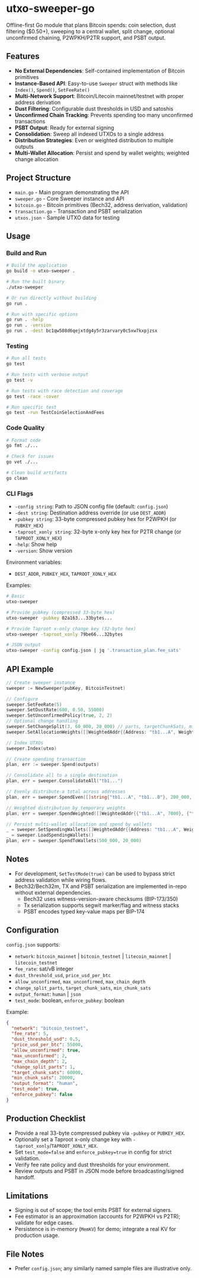 # utxo-sweeper-go
Offline-first Go module that plans Bitcoin spends: coin selection, dust filtering ($0.50+), sweeping to a central wallet, split change, optional unconfirmed chaining, P2WPKH/P2TR support, and PSBT output.

## Features
- **No External Dependencies**: Self-contained implementation of Bitcoin primitives
- **Instance-Based API**: Easy-to-use `Sweeper` struct with methods like `Index()`, `Spend()`, `SetFeeRate()`
- **Multi-Network Support**: Bitcoin/Litecoin mainnet/testnet with proper address derivation
- **Dust Filtering**: Configurable dust thresholds in USD and satoshis
- **Unconfirmed Chain Tracking**: Prevents spending too many unconfirmed transactions
- **PSBT Output**: Ready for external signing
 - **Consolidation**: Sweep all indexed UTXOs to a single address
 - **Distribution Strategies**: Even or weighted distribution to multiple outputs
 - **Multi-Wallet Allocation**: Persist and spend by wallet weights; weighted change allocation

## Project Structure
- `main.go` - Main program demonstrating the API
- `sweeper.go` - Core Sweeper instance and API
- `bitcoin.go` - Bitcoin primitives (Bech32, address derivation, validation)
- `transaction.go` - Transaction and PSBT serialization
- `utxos.json` - Sample UTXO data for testing

## Usage

### Build and Run
```bash
# Build the application
go build -o utxo-sweeper .

# Run the built binary
./utxo-sweeper

# Or run directly without building
go run .

# Run with specific options
go run . -help
go run . -version
go run . -dest bc1qw508d6qejxtdg4y5r3zarvary0c5xw7kxpjzsx
```

### Testing
```bash
# Run all tests
go test

# Run tests with verbose output
go test -v

# Run tests with race detection and coverage
go test -race -cover

# Run specific test
go test -run TestCoinSelectionAndFees
```

### Code Quality
```bash
# Format code
go fmt ./...

# Check for issues
go vet ./...

# Clean build artifacts
go clean
```

### CLI Flags
- `-config string`: Path to JSON config file (default: `config.json`)
- `-dest string`: Destination address override (or use `DEST_ADDR`)
- `-pubkey string`: 33-byte compressed pubkey hex for P2WPKH (or `PUBKEY_HEX`)
- `-taproot_xonly string`: 32-byte x-only key hex for P2TR change (or `TAPROOT_XONLY_HEX`)
- `-help`: Show help
- `-version`: Show version

Environment variables:
- `DEST_ADDR`, `PUBKEY_HEX`, `TAPROOT_XONLY_HEX`

Examples:
```bash
# Basic
utxo-sweeper

# Provide pubkey (compressed 33-byte hex)
utxo-sweeper -pubkey 02a163...33bytes...

# Provide Taproot x-only change key (32-byte hex)
utxo-sweeper -taproot_xonly 79be66...32bytes

# JSON output
utxo-sweeper -config config.json | jq '.transaction_plan.fee_sats'
```

## API Example
```go
// Create sweeper instance
sweeper := NewSweeper(pubKey, BitcoinTestnet)

// Configure
sweeper.SetFeeRate(5)
sweeper.SetDustRate(600, 0.50, 55000)
sweeper.SetUnconfirmedPolicy(true, 2, 2)
// Optional change handling
sweeper.SetChangeSplit(3, 60_000, 20_000) // parts, targetChunkSats, minChunkSats
sweeper.SetAllocationWeights([]WeightedAddr{{Address: "tb1...A", WeightBP: 6000}, {Address: "tb1...B", WeightBP: 4000}})

// Index UTXOs
sweeper.Index(utxo)

// Create spending transaction
plan, err := sweeper.Spend(outputs)

// Consolidate all to a single destination
plan, err = sweeper.ConsolidateAll("tb1...")

// Evenly distribute a total across addresses
plan, err = sweeper.SpendEven([]string{"tb1...A", "tb1...B"}, 200_000, 20_000)

// Weighted distribution by temporary weights
plan, err = sweeper.SpendWeighted([]WeightedAddr{{"tb1...A", 7000}, {"tb1...B", 3000}}, 300_000, 20_000)

// Persist multi-wallet allocation and spend by wallets
_ = sweeper.SetSpendingWallets([]WeightedAddr{{Address: "tb1...A", WeightBP: 7000}, {Address: "tb1...B", WeightBP: 3000}})
_ = sweeper.LoadSpendingWallets()
plan, err = sweeper.SpendToWallets(500_000, 20_000)
```

## Notes
- For development, `SetTestMode(true)` can be used to bypass strict address validation while wiring flows.
- Bech32/Bech32m, TX and PSBT serialization are implemented in-repo without external dependencies.
  - Bech32 uses witness-version-aware checksums (BIP-173/350)
  - Tx serialization supports segwit marker/flag and witness stacks
  - PSBT encodes typed key-value maps per BIP-174
 
## Configuration
`config.json` supports:
- `network`: `bitcoin_mainnet` | `bitcoin_testnet` | `litecoin_mainnet` | `litecoin_testnet`
- `fee_rate`: sat/vB integer
- `dust_threshold_usd`, `price_usd_per_btc`
- `allow_unconfirmed`, `max_unconfirmed`, `max_chain_depth`
- `change_split_parts`, `target_chunk_sats`, `min_chunk_sats`
- `output_format`: `human` | `json`
- `test_mode`: boolean, `enforce_pubkey`: boolean

Example:
```json
{
  "network": "bitcoin_testnet",
  "fee_rate": 5,
  "dust_threshold_usd": 0.5,
  "price_usd_per_btc": 55000,
  "allow_unconfirmed": true,
  "max_unconfirmed": 2,
  "max_chain_depth": 2,
  "change_split_parts": 1,
  "target_chunk_sats": 60000,
  "min_chunk_sats": 20000,
  "output_format": "human",
  "test_mode": true,
  "enforce_pubkey": false
}
```

## Production Checklist
- Provide a real 33-byte compressed pubkey via `-pubkey` or `PUBKEY_HEX`.
- Optionally set a Taproot x-only change key with `-taproot_xonly`/`TAPROOT_XONLY_HEX`.
- Set `test_mode=false` and `enforce_pubkey=true` in config for strict validation.
- Verify fee rate policy and dust thresholds for your environment.
- Review outputs and PSBT in JSON mode before broadcasting/signed handoff.

## Limitations
- Signing is out of scope; the tool emits PSBT for external signers.
- Fee estimator is an approximation (accounts for P2WPKH vs P2TR); validate for edge cases.
- Persistence is in-memory (`MemKV`) for demo; integrate a real KV for production usage.

## File Notes
- Prefer `config.json`; any similarly named sample files are illustrative only.
